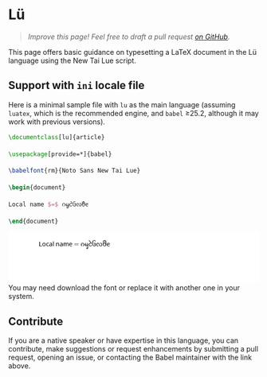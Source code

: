 # Lü

<blockquote>
  <p><em>Improve this page! Feel free to draft a pull request <a href="https://github.com/latex3/babel/tree/docs/docs">on GitHub</a>.</em></p>
</blockquote>

This page offers basic guidance on typesetting a LaTeX document in the
Lü language using the New Tai Lue script.

## Support with `ini` locale file

Here is a minimal sample file with `lu` as the main language
(assuming `luatex`, which is the recommended engine, and `babel` ≥25.2,
although it may work with previous versions).

```tex
\documentclass[lu]{article}

\usepackage[provide=*]{babel}

\babelfont{rm}{Noto Sans New Tai Lue}

\begin{document}

Local name $=$ ᦅᧄᦺᦑᦟᦹᧉ

\end{document}
```

![](../media/locale-lu.png)
You may need download the font or replace it with another one in your
system.

## Contribute

If you are a native speaker or have expertise in this language, you can
contribute, make suggestions or request enhancements by submitting a
pull request, opening an issue, or contacting the Babel maintainer with
the link above.